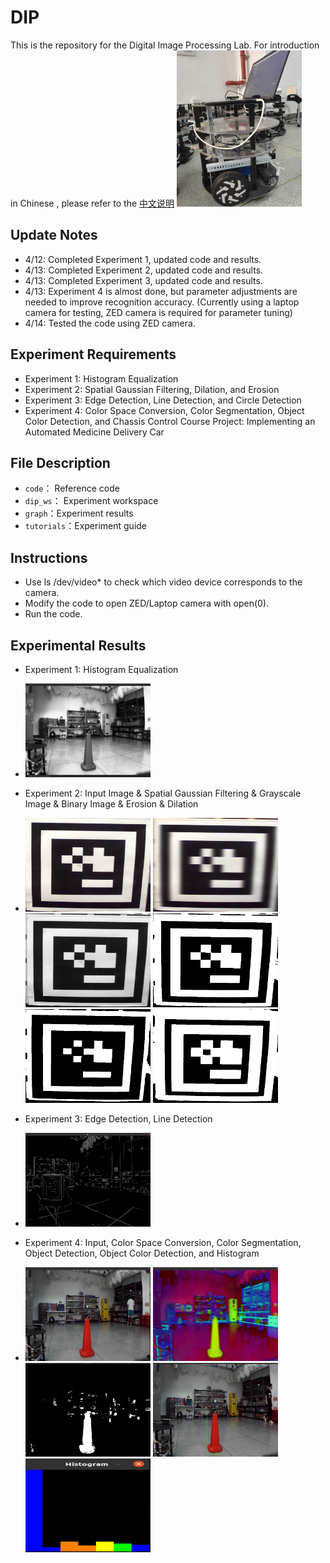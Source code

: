 # DIP
This is the repository for the Digital Image Processing Lab. For introduction in Chinese , please refer to the [中文说明](https://github.com/OriTwil/DIP/blob/main/%E4%B8%AD%E6%96%87%E8%AF%B4%E6%98%8E.md)
 <img src="https://github.com/OriTwil/DIP/blob/main/graph/%E5%BE%AE%E4%BF%A1%E5%9B%BE%E7%89%87_20230416170210.jpg" width="200" height="250">
## Update Notes

- 4/12: Completed Experiment 1, updated code and results.
- 4/13: Completed Experiment 2, updated code and results.
- 4/13: Completed Experiment 3, updated code and results.
- 4/13: Experiment 4 is almost done, but parameter adjustments are needed to improve recognition accuracy. (Currently using a laptop camera for testing, ZED camera is required for parameter tuning)
- 4/14: Tested the code using ZED camera.

## Experiment Requirements

- Experiment 1: Histogram Equalization
- Experiment 2: Spatial Gaussian Filtering, Dilation, and Erosion
- Experiment 3: Edge Detection, Line Detection, and Circle Detection
- Experiment 4: Color Space Conversion, Color Segmentation, Object Color Detection, and Chassis Control
Course Project: Implementing an Automated Medicine Delivery Car
## File Description
- `code`： Reference code
- `dip_ws`： Experiment workspace
- `graph`：Experiment results
- `tutorials`：Experiment guide

## Instructions

- Use ls /dev/video* to check which video device corresponds to the camera.
- Modify the code to open ZED/Laptop camera with open(0).
- Run the code.

## Experimental Results
- Experiment 1: Histogram Equalization
- <img src="https://github.com/OriTwil/DIP/blob/main/graph/exp1(3).png" width="200" height="150"> 
- Experiment 2: Input Image & Spatial Gaussian Filtering & Grayscale Image & Binary Image & Erosion & Dilation
- <img src="https://github.com/OriTwil/DIP/blob/main/graph/exp2(in).png" width="200" height="150"> <img src="https://github.com/OriTwil/DIP/blob/main/graph/exp2(filtered).png" width="200" height="150"> <img src="https://github.com/OriTwil/DIP/blob/main/graph/exp2(gray).png" width="200" height="150"> <img src="https://github.com/OriTwil/DIP/blob/main/graph/exp2(binary).png" width="200" height="150"> <img src="https://github.com/OriTwil/DIP/blob/main/graph/exp2(eroded).png" width="200" height="150"> <img src="https://github.com/OriTwil/DIP/blob/main/graph/exp2(dilated).png" width="200" height="150">

- Experiment 3: Edge Detection, Line Detection
- <img src="https://github.com/OriTwil/DIP/blob/main/graph/exp3(edge).png" width="200" height="150">

- Experiment 4: Input, Color Space Conversion, Color Segmentation, Object Detection, Object Color Detection, and Histogram
- <img src="https://github.com/OriTwil/DIP/blob/main/graph/exp4(10).png" width="200" height="150"> <img src="https://github.com/OriTwil/DIP/blob/main/graph/exp4(8)png.png" width="200" height="150"> <img src="https://github.com/OriTwil/DIP/blob/main/graph/exp4(9).png" width="200" height="150"> <img src="https://github.com/OriTwil/DIP/blob/main/graph/expr4(7).png" width="200" height="150"> <img src="https://github.com/OriTwil/DIP/blob/main/graph/exp4(hist).png" width="200" height="150">
